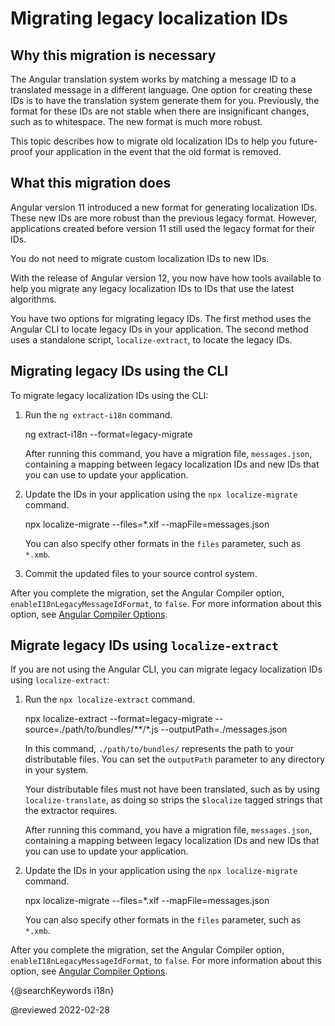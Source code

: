 # Migrating legacy localization IDs

## Why this migration is necessary

The Angular translation system works by matching a message ID to a translated message in a different language. One option for creating these IDs is to have the translation system generate them for you. Previously, the format for these IDs are not stable when there are insignificant changes, such as to whitespace. The new format is much more robust.

This topic describes how to migrate old localization IDs to help you future-proof your application in the event that the old format is removed.

## What this migration does

Angular version 11 introduced a new format for generating localization IDs. These new IDs are more robust than the previous legacy format. However, applications created before version 11 still used the legacy format for their IDs.

<div class="alert is-helpful">

You do not need to migrate custom localization IDs to new IDs.

</div>

With the release of Angular version 12, you now have how tools available to help you migrate any legacy localization IDs to IDs that use the latest algorithms.

You have two options for migrating legacy IDs. The first method uses the Angular CLI to locate legacy IDs in your application. The second method uses a standalone script, `localize-extract`, to locate the legacy IDs.

## Migrating legacy IDs using the CLI

To migrate legacy localization IDs using the CLI:

1.  Run the `ng extract-i18n` command.

    <code-example format="shell" language="shell">

    ng extract-i18n --format=legacy-migrate

    </code-example>

    After running this command, you have a migration file, `messages.json`, containing a mapping between legacy localization IDs and new IDs that you can use to update your application.

1.  Update the IDs in your application using the `npx localize-migrate` command.

    <code-example format="shell" language="shell">

    npx localize-migrate --files=*.xlf --mapFile=messages.json

    </code-example>

    <div class="alert is-helpful">

    You can also specify other formats in the `files` parameter, such as `*.xmb`.

    </div>

1.  Commit the updated files to your source control system.

After you complete the migration, set the Angular Compiler option, `enableI18nLegacyMessageIdFormat`, to `false`. For more information about this option, see [Angular Compiler Options](guide/angular-compiler-options#enablei18nlegacymessageidformat).

## Migrate legacy IDs using `localize-extract`

If you are not using the Angular CLI, you can migrate legacy localization IDs using `localize-extract`:

1.  Run the `npx localize-extract` command.

    <code-example format="shell" language="shell">

    npx localize-extract --format=legacy-migrate --source=./path/to/bundles/**/*.js --outputPath=./messages.json

    </code-example>

    In this command, `./path/to/bundles/` represents the path to your distributable files. You can set the `outputPath` parameter to any directory in your system.

    <div class="alert is-helpful">

    Your distributable files must not have been translated, such as by using `localize-translate`, as doing so strips the `$localize` tagged strings that the extractor requires.

    </div>

    After running this command, you have a migration file, `messages.json`, containing a mapping between legacy localization IDs and new IDs that you can use to update your application.

1.  Update the IDs in your application using the `npx localize-migrate` command.

    <code-example format="shell" language="shell">

    npx localize-migrate --files=*.xlf --mapFile=messages.json

    </code-example>

    <div class="alert is-helpful">

    You can also specify other formats in the `files` parameter, such as `*.xmb`.

    </div>

After you complete the migration, set the Angular Compiler option, `enableI18nLegacyMessageIdFormat`, to `false`. For more information about this option, see [Angular Compiler Options](guide/angular-compiler-options#enablei18nlegacymessageidformat).

{@searchKeywords i18n}

<!-- links -->

<!-- external links -->

<!-- end links -->

@reviewed 2022-02-28
